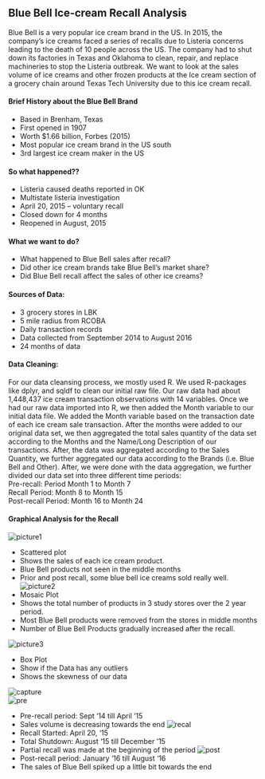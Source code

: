 ## Blue Bell Ice-cream Recall Analysis
Blue Bell is a very popular ice cream brand in the US. In 2015, the company’s ice creams faced a series of recalls due to Listeria concerns leading to the death of 10 people across the US. The company had to shut down its factories in Texas and Oklahoma to clean, repair, and replace machineries to stop the Listeria outbreak. We want to look at the sales volume of ice creams and other frozen products at the Ice cream section of a grocery chain around Texas Tech University due to this ice cream recall. 

#### Brief History about the Blue Bell Brand
- Based in Brenham, Texas
- First opened in 1907
- Worth $1.66 billion, Forbes (2015)
- Most popular ice cream brand in the US south
- 3rd largest ice cream maker in the US

#### So what happened??
- Listeria caused deaths reported in OK 
- Multistate listeria investigation
- April 20, 2015 – voluntary recall
- Closed down for 4 months
- Reopened in August, 2015

#### What we want to do?
- What happened to Blue Bell sales after recall?
- Did other ice cream brands take Blue Bell’s market share?
- Did Blue Bell recall affect the sales of other ice creams?

#### Sources of Data:
- 3 grocery stores in LBK
- 5 mile radius from RCOBA
- Daily transaction records
- Data collected from September 2014 to August 2016
- 24 months of data

#### Data Cleaning:
For our data cleansing process, we mostly used R. We used R-packages like dplyr, and sqldf to clean our initial raw file. Our raw data had about 1,448,437 ice cream transaction observations with 14 variables. 
Once we had our raw data imported into R, we then added the Month variable to our initial data file. We added the Month variable based on the transaction date of each ice cream sale transaction.
After the months were added to our original data set, we then aggregated the total sales quantity of the data set according to the Months and the Name/Long Description of our transactions. 
After, the data was aggregated according to the Sales Quantity, we further aggregated our data according to the Brands (i.e. Blue Bell and Other). 
After, we were done with the data aggregation, we further divided our data set into three different time periods:  
Pre-recall: Period	Month 1 to Month 7  
Recall Period:	Month 8 to Month 15  
Post-recall Period:	Month 16 to Month 24  

#### Graphical Analysis for the Recall
![picture1](https://user-images.githubusercontent.com/5343403/34075414-fae09a5a-e28b-11e7-879a-265b26e3cbf2.jpg)  
- Scattered plot
- Shows the sales of each ice cream product.
- Blue Bell products not seen in the middle months
- Prior and post recall, some blue bell ice creams sold really well.  
![picture2](https://user-images.githubusercontent.com/5343403/34075423-3b4da574-e28c-11e7-9274-4c0a8ef4b57d.jpg)  
- Mosaic Plot
- Shows the total number of products in 3 study stores over the 2 year period.
- Most Blue Bell products were removed from the stores in middle months
- Number of Blue Bell Products gradually increased after the recall.

![picture3](https://user-images.githubusercontent.com/5343403/34075425-3e8538c4-e28c-11e7-95d6-391e86ca454e.jpg)  
- Box Plot
- Show if the Data has any outliers
- Shows the skewness of our data  

![capture](https://user-images.githubusercontent.com/5343403/34075453-217d562a-e28d-11e7-8dd3-82ebb0f24b09.PNG)  
![pre](https://user-images.githubusercontent.com/5343403/34075459-4113a93a-e28d-11e7-92f8-e242cd0fbddf.png)  
- Pre-recall period: Sept ‘14 till April ’15  
- Sales volume is decreasing towards the end
![recal](https://user-images.githubusercontent.com/5343403/34075462-4fb92ca8-e28d-11e7-88ac-2fc2eddd0939.png)  
- Recall Started: April 20, ‘15
- Total Shutdown: August ‘15 till December ’15
- Partial recall was made at the beginning of the period
![post](https://user-images.githubusercontent.com/5343403/34075467-694e9428-e28d-11e7-9de7-5d11b0b5d005.png)  
- Post-recall period: January ‘16 till August ‘16 
- The sales of Blue Bell spiked up a little bit towards the end








